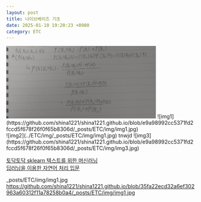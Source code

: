 ```yaml
---
layout: post
title: 나이브베이즈 기초
date: 2025-01-10 19:20:23 +0900
category: ETC
---
```

  
<img src="https://github.com/shina1221/shina1221.github.io/blob/main/_posts/ETC/img/img1.jpg" alt="Example" width="400">  
![img1](https://github.com/shina1221/shina1221.github.io/blob/e9a98992cc5371fd2fccd5f678f26f0f65b8306d/_posts/ETC/img/img1.jpg)
<br/>
![img2](../ETC/img/_posts/ETC/img/img1.jpg)  tnwjd
![img3](https://github.com/shina1221/shina1221.github.io/blob/e9a98992cc5371fd2fccd5f678f26f0f65b8306d/_posts/ETC/img/img3.jpg)

[토닥토닥 sklearn 텍스트를 위한 머신러닝](https://wikidocs.net/34256)  
[딥러닝을 이용한 자연어 처리 입문](https://wikidocs.net/442492)

_posts/ETC/img/img1.jpg
https://github.com/shina1221/shina1221.github.io/blob/35fa22ecd32a6ef302963a60312f11a78258b0a4/_posts/ETC/img/img1.jpg